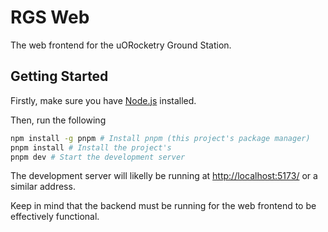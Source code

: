 # RGS Web

The web frontend for the uORocketry Ground Station.

## Getting Started

Firstly, make sure you have [Node.js](https://nodejs.org/en/) installed.

Then, run the following

```bash
npm install -g pnpm # Install pnpm (this project's package manager)
pnpm install # Install the project's 
pnpm dev # Start the development server
```

The development server will likelly be running at [http://localhost:5173/](http://localhost:5173/) or a similar address.

Keep in mind that the backend must be running for the web frontend to be effectively functional.
